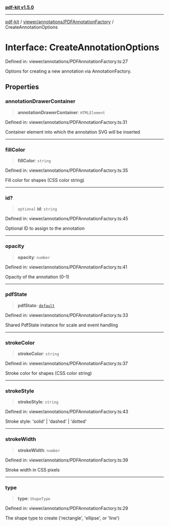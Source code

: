 [**pdf-kit v1.5.0**](../../../../README.md)

***

[pdf-kit](../../../../modules.md) / [viewer/annotations/PDFAnnotationFactory](../README.md) / CreateAnnotationOptions

# Interface: CreateAnnotationOptions

Defined in: viewer/annotations/PDFAnnotationFactory.ts:27

Options for creating a new annotation via AnnotationFactory.

## Properties

### annotationDrawerContainer

> **annotationDrawerContainer**: `HTMLElement`

Defined in: viewer/annotations/PDFAnnotationFactory.ts:31

Container element into which the annotation SVG will be inserted

***

### fillColor

> **fillColor**: `string`

Defined in: viewer/annotations/PDFAnnotationFactory.ts:35

Fill color for shapes (CSS color string)

***

### id?

> `optional` **id**: `string`

Defined in: viewer/annotations/PDFAnnotationFactory.ts:45

Optional ID to assign to the annotation

***

### opacity

> **opacity**: `number`

Defined in: viewer/annotations/PDFAnnotationFactory.ts:41

Opacity of the annotation (0–1)

***

### pdfState

> **pdfState**: [`default`](../../../ui/PDFState/classes/default.md)

Defined in: viewer/annotations/PDFAnnotationFactory.ts:33

Shared PdfState instance for scale and event handling

***

### strokeColor

> **strokeColor**: `string`

Defined in: viewer/annotations/PDFAnnotationFactory.ts:37

Stroke color for shapes (CSS color string)

***

### strokeStyle

> **strokeStyle**: `string`

Defined in: viewer/annotations/PDFAnnotationFactory.ts:43

Stroke style: 'solid' | 'dashed' | 'dotted'

***

### strokeWidth

> **strokeWidth**: `number`

Defined in: viewer/annotations/PDFAnnotationFactory.ts:39

Stroke width in CSS pixels

***

### type

> **type**: `ShapeType`

Defined in: viewer/annotations/PDFAnnotationFactory.ts:29

The shape type to create ('rectangle', 'ellipse', or 'line')
